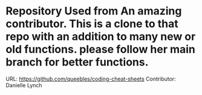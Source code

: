 # Repository Used from An amazing contributor. This is  a clone to that repo with an addition to many new or old functions. please follow her main branch for better functions.
URL: https://github.com/queebles/coding-cheat-sheets
Contributor: Danielle Lynch
